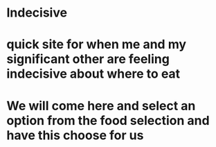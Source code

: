 # Indecisive
# quick site for when me and my significant other are feeling indecisive about where to eat
# We will come here and select an option from the food selection and have this choose for us
